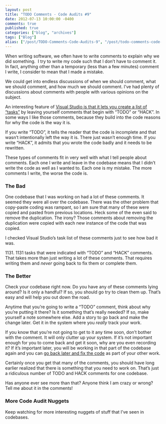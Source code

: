 ```yaml
---
layout: post
title: "TODO Comments - Code Audits #9"
date: 2012-07-13 10:00:00 -0400
comments: true
published: true
categories: ["blog", "archives"]
tags: ["Blog"]
alias: ["/post/TODO-Comments-Code-Audits-9", "/post/todo-comments-code-audits-9"]
---
```

<!-- more -->

<p>When writing software, we often have to write comments to explain why we did something.&nbsp; I try to write my code such that I don’t have to comment it. In fact, anything other than a temporary (less than a few minutes) comment I write, I consider to mean that I made a mistake.</p>  <p>We could get into endless discussions of when we should comment, what we should comment, and how much we should comment. I’ve had plenty of discussions about comments with people with various opinions on the subject.</p>  <p>An interesting feature of <a href="http://msdn.microsoft.com/en-us/library/zce12xx2(v=vs.100).aspx" target="_blank">Visual Studio is that it lets you create a list of “tasks”</a> by leaving yourself comments that begin with “TODO” or “HACK”. In some ways I like those comments, because they build into the code reasons for why the code is the way it is.</p>  <p>If you write “TODO”, it tells the reader that the code is incomplete and that wasn’t intentionally left the way it is. There just wasn’t enough time. If you write “HACK”, it admits that you wrote the code badly and it needs to be rewritten. </p>  <p>These types of comments fit in very well with what I tell people about comments. Each one I write and leave in the codebase means that I didn’t write the code as well as I wanted to. Each one is my mistake. The more comments I write, the worse the code is.</p>  <h3>The Bad</h3>  <p>One codebase that I was working on had a lot of these comments. It seemed they were all over the codebase. There was the other problem that copy-paste coding was rampant, so I am sure that many of these were copied and pasted from previous locations. Heck some of the even said to remove the duplication. The irony? Those comments about removing the duplication were copied with each new instance of the code that was copied.</p>  <p>I checked Visual Studio’s task list of these comments just to see how bad it was.</p>  <p>1131. 1131 tasks that were indicated with “TODO” and “HACK” comments. That takes more than just writing a lot of these comments. That requires writing them and <em>never</em> going back to fix them or complete them.</p>  <h3>The Better</h3>  <p>Check your codebase right now. Do you have any of these comments lying around? Is it only a handful? If so, you should go try to clean them up. That’s easy and will help you out down the road.</p>  <p>Anytime that you’re going to write a “TODO” comment, think about why you’re putting it there? Is it something that’s really needed? If so, make yourself a note somewhere else. Add a story to go back and make the change later. Get it in the system where you <em>really</em> track your work.</p>  <p>If you know that you’re not going to get to it any time soon, don’t bother with the comment. It will only clutter up your system. If it’s not important enough for you to come back and get it soon, why are you even recording it? If it’s important later, you will be working in that part of the codebase again and you can <a href="http://brendan.enrick.com/post/Boy-Scout-Rule.aspx" target="_blank">go back later and fix the code</a> as part of your other work.</p>  <p>Certainly once you get that many of the comments, you should have long earlier realized that there is something that you need to work on. That’s just a ridiculous number of TODO and HACK comments for one codebase. </p>  <p>Has anyone ever see more than that? Anyone think I am crazy or wrong? Tell me about it in the comments!</p>  <h3>More Code Audit Nuggets</h3>  <p>Keep watching for more interesting nuggets of stuff that I’ve seen in codebases.</p>
